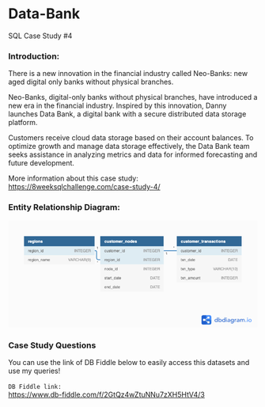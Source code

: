 # Data-Bank
SQL Case Study #4

### Introduction:

There is a new innovation in the financial industry called Neo-Banks: new aged digital only banks without physical branches.

Neo-Banks, digital-only banks without physical branches, have introduced a new era in the financial industry. Inspired by this innovation, Danny launches Data Bank, a digital bank with a secure distributed data storage platform.

Customers receive cloud data storage based on their account balances. To optimize growth and manage data storage effectively, the Data Bank team seeks assistance in analyzing metrics and data for informed forecasting and future development.

More information about this case study: https://8weeksqlchallenge.com/case-study-4/


### Entity Relationship Diagram: 

![alt text](https://github.com/ehsanSh21/Data-Bank/blob/main/case-study-4-erd.png)


### Case Study Questions

You can use the link of DB Fiddle below to easily access this datasets and use my queries!

<code class="language-plaintext highlighter-rouge">DB Fiddle link: </code> https://www.db-fiddle.com/f/2GtQz4wZtuNNu7zXH5HtV4/3




